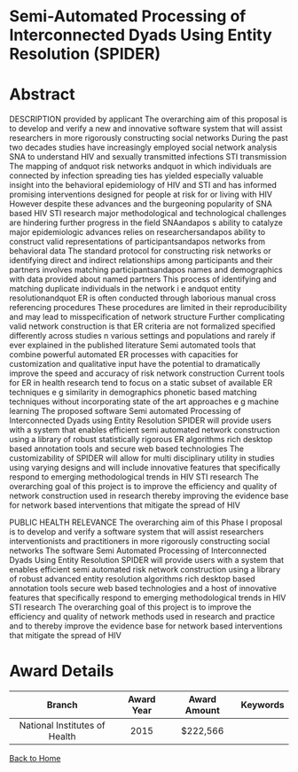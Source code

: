 
Semi-Automated Processing of Interconnected Dyads Using Entity Resolution (SPIDER)
==================================================================================

# Abstract


DESCRIPTION  provided by applicant   The overarching aim of this proposal is to develop and verify a new and innovative software system that will assist researchers in more rigorously constructing social networks  During the past two decades  studies have increasingly employed social network analysis  SNA  to understand HIV and sexually transmitted infections  STI  transmission  The mapping of andquot risk networks andquot  in which individuals are connected by infection spreading ties  has yielded especially valuable insight into the behavioral epidemiology of HIV and STI  and has informed promising interventions designed for people at risk for or living with HIV  However  despite these advances and the burgeoning popularity of SNA based HIV STI research  major methodological and technological challenges are hindering further progress in the field  SNAandapos s ability to catalyze major epidemiologic advances relies on researchersandapos  ability to
construct valid representations of participantsandapos  networks from behavioral data  The standard protocol for constructing risk networks  or identifying direct and indirect relationships among participants and their partners  involves matching participantsandapos  names and demographics with data provided about named partners  This process of identifying and matching duplicate individuals in the network  i e   andquot entity resolutionandquot   ER   is often conducted through laborious  manual cross referencing procedures  These procedures are limited in their reproducibility and may lead to misspecification of network structure  Further complicating valid network construction is that ER criteria are      not formalized      specified differently across studies n various settings and populations  and     rarely  if ever  explained in the published literature  Semi automated tools that combine powerful automated ER processes with capacities for customization and qualitative input have the potential to dramatically improve the speed and accuracy of risk network construction  Current tools for ER in health research tend to focus on a static subset of available ER techniques  e g   similarity in demographics  phonetic based matching techniques  without incorporating state  of the art approaches  e g   machine learning   The proposed software  Semi automated Processing of Interconnected Dyads using Entity Resolution  SPIDER   will provide users with a system that enables efficient  semi automated network construction using a library of robust  statistically rigorous ER algorithms  rich desktop based annotation tools  and secure web based technologies  The customizability of SPIDER will allow for multi disciplinary utility in studies using varying designs and will include innovative features that specifically respond to emerging methodological trends in HIV STI research  The overarching goal of this project is to improve the efficiency and quality of network construction used in research  thereby improving the evidence base for network based interventions that mitigate the spread of HIV    
   
PUBLIC HEALTH RELEVANCE  The overarching aim of this Phase I proposal is to develop and verify a software system that will assist researchers  interventionists  and practitioners in more rigorously constructing social networks  The software  Semi Automated Processing of Interconnected Dyads Using Entity Resolution  SPIDER   will provide users with a system that enables efficient  semi automated risk network construction using a library of robust  advanced entity resolution algorithms  rich desktop based annotation tools  secure web based technologies  and a host of innovative features that specifically respond to emerging methodological trends in HIV STI research  The overarching goal of this project is to improve the efficiency and quality of network methods used in research and practice and to thereby improve the evidence base for network based interventions that mitigate the spread of HIV  

# Award Details

|Branch|Award Year|Award Amount|Keywords|
| :---: | :---: | :---: | :---: |
|National Institutes of Health|2015|$222,566||
  
  


[Back to Home](https://github.com/chrischow/dod_sbir_awards/Reports/JH/#2465)